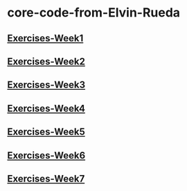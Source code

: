 
# core-code-from-Elvin-Rueda




## [Exercises-Week1](https://github.com/jepon26/core-code-from-Elvin-Rueda/blob/main/Week1.md)

## [Exercises-Week2](https://github.com/jepon26/core-code-from-Elvin-Rueda/blob/main/Week2.md)

## [Exercises-Week3](https://github.com/jepon26/core-code-from-Elvin-Rueda/blob/main/Week3.md)

## [Exercises-Week4](https://github.com/jepon26/core-code-from-Elvin-Rueda/blob/main/Week4.md)

## [Exercises-Week5](https://github.com/jepon26/core-code-from-Elvin-Rueda/blob/main/Week5.md)

## [Exercises-Week6](https://github.com/jepon26/core-code-from-Elvin-Rueda/blob/main/Week6.md)

## [Exercises-Week7](https://github.com/jepon26/core-code-from-Elvin-Rueda/blob/main/Week7.md)





